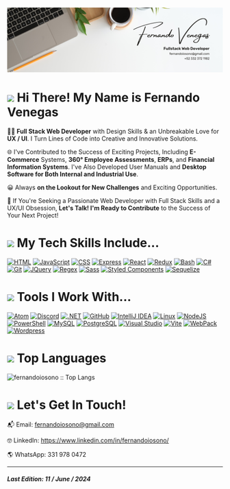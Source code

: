 ![Profile Banner](https://github.com/fernandoiosono/fernandoiosono/blob/main/Minimalist%20Profile%20Banner.png)

<h1>
  <img src="https://media.giphy.com/media/hvRJCLFzcasrR4ia7z/giphy.gif" width="35">
  <b> Hi There! My Name is Fernando Venegas </b>  
</h1>

👨‍🚀 **Full Stack Web Developer** with Design Skills & an Unbreakable Love for **UX / UI**. I Turn Lines of Code into Creative and Innovative Solutions.

🌐 I've Contributed to the Success of Exciting Projects, Including **E-Commerce** Systems, **360° Employee Assessments**, **ERPs**, and **Financial Information Systems**. I've Also Developed User Manuals and **Desktop Software for Both Internal and Industrial Use**.

😀 Always **on the Lookout for New Challenges** and Exciting Opportunities.

🚀 If You're Seeking a Passionate Web Developer with Full Stack Skills and a UX/UI Obsession, **Let's Talk! I'm Ready to Contribute** to the Success of Your Next Project!

<h1>
  <img src="https://media4.giphy.com/media/zSp9sfDhBt5SExPlHa/giphy.gif" width="50">
  <b> My Tech Skills Include... </b>  
</h1>

[![HTML](https://skillicons.dev/icons?i=html)](https://developer.mozilla.org/es/docs/Web/HTML)
[![JavaScript](https://skillicons.dev/icons?i=js)](https://developer.mozilla.org/es/docs/Web/JavaScript)
[![CSS](https://skillicons.dev/icons?i=css)](https://developer.mozilla.org/es/docs/Web/CSS)
[![Express](https://skillicons.dev/icons?i=express)](https://expressjs.com/es/)
[![React](https://skillicons.dev/icons?i=react)](https://es.react.dev/)
[![Redux](https://skillicons.dev/icons?i=redux)](https://redux.js.org/)
[![Bash](https://skillicons.dev/icons?i=bash)](https://es.wikipedia.org/wiki/Bash)
[![C#](https://skillicons.dev/icons?i=cs)](https://dotnet.microsoft.com/es-es/languages/csharp)
[![Git](https://skillicons.dev/icons?i=git)](https://git-scm.com/)
[![JQuery](https://skillicons.dev/icons?i=jquery)](https://jquery.com/)
[![Regex](https://skillicons.dev/icons?i=regex)](https://developer.mozilla.org/es/docs/Web/JavaScript/Reference/Global_Objects/RegExp)
[![Sass](https://skillicons.dev/icons?i=sass)](https://sass-lang.com/)
[![Styled Components](https://skillicons.dev/icons?i=styledcomponents)](https://styled-components.com/)
[![Sequelize](https://skillicons.dev/icons?i=sequelize)](https://sequelize.org/)

<h1>
  <img src="https://media3.giphy.com/media/56523GhZyPV2IzzE3e/giphy.gif" width="50">
  <b> Tools I Work With... </b>  
</h1>

[![Atom](https://skillicons.dev/icons?i=atom)](https://atom-editor.cc/)
[![Discord](https://skillicons.dev/icons?i=discord)](https://discord.com/)
[![.NET](https://skillicons.dev/icons?i=dotnet)](https://dotnet.microsoft.com/es-es/)
[![GitHub](https://skillicons.dev/icons?i=github)](https://github.com/)
[![IntelliJ IDEA](https://skillicons.dev/icons?i=idea)](https://www.jetbrains.com/idea/)
[![Linux](https://skillicons.dev/icons?i=linux)](https://www.linux.org/)
[![NodeJS](https://skillicons.dev/icons?i=nodejs)](https://nodejs.org/en)
[![PowerShell](https://skillicons.dev/icons?i=powershell)](https://learn.microsoft.com/es-es/powershell/)
[![MySQL](https://skillicons.dev/icons?i=mysql)](https://www.mysql.com/)
[![PostgreSQL](https://skillicons.dev/icons?i=postgres)](https://www.postgresql.org/)
[![Visual Studio](https://skillicons.dev/icons?i=visualstudio)](https://visualstudio.microsoft.com/es/)
[![Vite](https://skillicons.dev/icons?i=vite)](https://vitejs.dev/)
[![WebPack](https://skillicons.dev/icons?i=webpack)](https://webpack.js.org/)
[![Wordpress](https://skillicons.dev/icons?i=wordpress)](https://developer.wordpress.com/)

<h1>
  <img src="https://media2.giphy.com/media/min28ijNNEE0ZqcOno/giphy.gif" width="50">
  <b> Top Languages </b>  
</h1>

<p>
  <img src="https://github-readme-stats.vercel.app/api/top-langs/?username=fernandoiosono&langs_count=10&theme=tokyonight&layout=compact" alt="fernandoiosono :: Top Langs" />
</p>

<h1>
  <img src="https://media0.giphy.com/media/Q7j00ghLGb0CMl08gY/giphy.gif" width="50">
  <b> Let's Get In Touch! </b>  
</h1>

📬 Email: fernandoiosono@gmail.com

🤓 LinkedIn: https://www.linkedin.com/in/fernandoiosono/

🌎 WhatsApp: 331 978 0472

<hr>
<h5> Last Edition: 11 / June / 2024 </h5>

